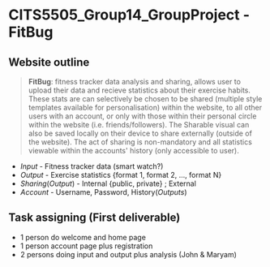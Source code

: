 ﻿# CITS5505_Group14_GroupProject - FitBug
## Website outline
> **FitBug**: fitness tracker data analysis and sharing, allows user to upload their data and recieve statistics about their exercise habits. These stats are can selectively be chosen to be shared (multiple style templates available for personalisation) within the website, to all other users with an account, or only with those within their personal circle within the website (i.e. friends/followers). The Sharable visual can also be saved locally on their device to share externally (outside of the website). The act of sharing is non-mandatory and all statistics viewable within the accounts' history (only accessible to user).
- *Input* - Fitness tracker data (smart watch?)
- *Output* - Exercise statistics {format 1, format 2, ..., format N}
- *Sharing*(*Output*) - Internal {public, private} ; External 
- *Account* - Username, Password, History(*Outputs*)


## Task assigning (First deliverable)
- 1 person do welcome and home page
- 1 person account page plus registration
- 2 persons doing input and output plus analysis (John & Maryam)
